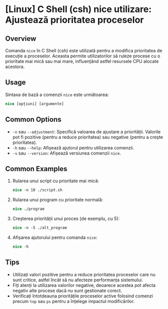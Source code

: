 # [Linux] C Shell (csh) nice utilizare: Ajustează prioritatea proceselor

## Overview
Comanda `nice` în C Shell (csh) este utilizată pentru a modifica prioritatea de execuție a proceselor. Aceasta permite utilizatorilor să ruleze procese cu o prioritate mai mică sau mai mare, influențând astfel resursele CPU alocate acestora.

## Usage
Sintaxa de bază a comenzii `nice` este următoarea:

```csh
nice [opțiuni] [argumente]
```

## Common Options
- `-n` sau `--adjustment`: Specifică valoarea de ajustare a priorității. Valorile pot fi pozitive (pentru a reduce prioritatea) sau negative (pentru a crește prioritatea).
- `-h` sau `--help`: Afișează ajutorul pentru utilizarea comenzii.
- `-v` sau `--version`: Afișează versiunea comenzii `nice`.

## Common Examples
1. Rularea unui script cu prioritate mai mică:
    ```csh
    nice -n 10 ./script.sh
    ```

2. Rularea unui program cu prioritate normală:
    ```csh
    nice ./program
    ```

3. Creșterea priorității unui proces (de exemplu, cu 5):
    ```csh
    nice -n -5 ./alt_program
    ```

4. Afișarea ajutorului pentru comanda `nice`:
    ```csh
    nice -h
    ```

## Tips
- Utilizați valori pozitive pentru a reduce prioritatea proceselor care nu sunt critice, astfel încât să nu afecteze performanța sistemului.
- Fiți atenți la utilizarea valorilor negative, deoarece acestea pot afecta negativ alte procese dacă nu sunt gestionate corect.
- Verificați întotdeauna prioritățile proceselor active folosind comenzi precum `top` sau `ps` pentru a înțelege impactul modificărilor.